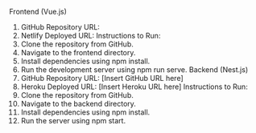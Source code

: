 Frontend (Vue.js)
  1. GitHub Repository URL: 
  2. Netlify Deployed URL: 
Instructions to Run:
  1. Clone the repository from GitHub.
  2. Navigate to the frontend directory.
  3. Install dependencies using npm install.
  4. Run the development server using npm run serve.
Backend (Nest.js)
  1. GitHub Repository URL: [Insert GitHub URL here]
  2. Heroku Deployed URL: [Insert Heroku URL here]
Instructions to Run:
  1. Clone the repository from GitHub.
  2. Navigate to the backend directory.
  3. Install dependencies using npm install.
  4. Run the server using npm start.
